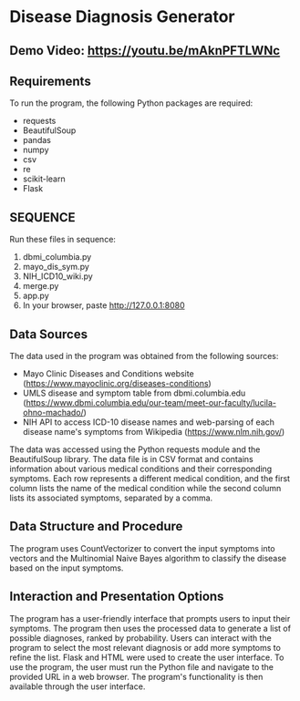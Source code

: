 # Disease Diagnosis Generator

## Demo Video: https://youtu.be/mAknPFTLWNc

## Requirements
To run the program, the following Python packages are required:

* requests
* BeautifulSoup
* pandas
* numpy
* csv
* re
* scikit-learn
* Flask

## SEQUENCE
Run these files in sequence:
1. dbmi_columbia.py 
2. mayo_dis_sym.py
3. NIH_ICD10_wiki.py 
4. merge.py
5. app.py
6. In your browser, paste http://127.0.0.1:8080

## Data Sources
The data used in the program was obtained from the following sources:
- Mayo Clinic Diseases and Conditions website (https://www.mayoclinic.org/diseases-conditions)
- UMLS disease and symptom table from dbmi.columbia.edu (https://www.dbmi.columbia.edu/our-team/meet-our-faculty/lucila-ohno-machado/)
- NIH API to access ICD-10 disease names and web-parsing of each disease name's symptoms from Wikipedia (https://www.nlm.nih.gov/)

The data was accessed using the Python requests module and the BeautifulSoup library.
The data file is in CSV format and contains information about various medical conditions and their corresponding symptoms. Each row represents a different medical condition, and the first column lists the name of the medical condition while the second column lists its associated symptoms, separated by a comma.

## Data Structure and Procedure
The program uses CountVectorizer to convert the input symptoms into vectors and the Multinomial Naive Bayes algorithm to classify the disease based on the input symptoms.

## Interaction and Presentation Options
The program has a user-friendly interface that prompts users to input their symptoms. The program then uses the processed data to generate a list of possible diagnoses, ranked by probability. Users can interact with the program to select the most relevant diagnosis or add more symptoms to refine the list. Flask and HTML were used to create the user interface. To use the program, the user must run the Python file and navigate to the provided URL in a web browser. The program's functionality is then available through the user interface.
